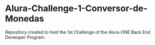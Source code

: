 # Alura-Challenge-1-Conversor-de-Monedas
Repository created to host the 1st Challenge of the Alura-ONE Back End Developer Program. 
